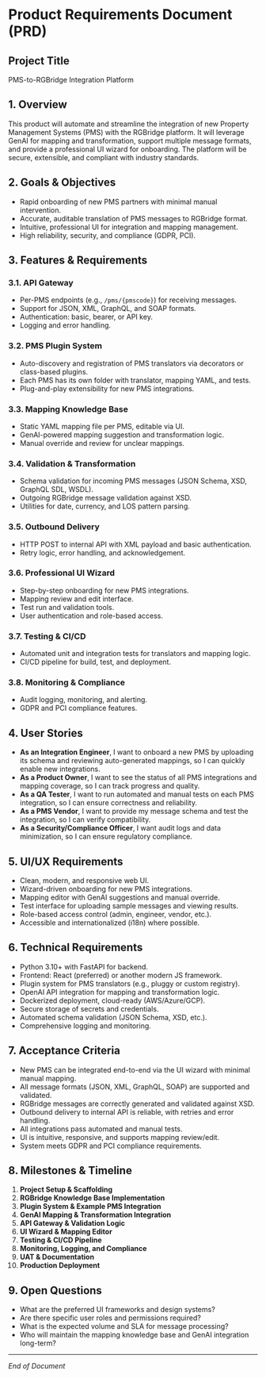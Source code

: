 # Product Requirements Document (PRD)

## Project Title
PMS-to-RGBridge Integration Platform

## 1. Overview
This product will automate and streamline the integration of new Property Management Systems (PMS) with the RGBridge platform. It will leverage GenAI for mapping and transformation, support multiple message formats, and provide a professional UI wizard for onboarding. The platform will be secure, extensible, and compliant with industry standards.

## 2. Goals & Objectives
- Rapid onboarding of new PMS partners with minimal manual intervention.
- Accurate, auditable translation of PMS messages to RGBridge format.
- Intuitive, professional UI for integration and mapping management.
- High reliability, security, and compliance (GDPR, PCI).

## 3. Features & Requirements
### 3.1. API Gateway
- Per-PMS endpoints (e.g., `/pms/{pmscode}`) for receiving messages.
- Support for JSON, XML, GraphQL, and SOAP formats.
- Authentication: basic, bearer, or API key.
- Logging and error handling.

### 3.2. PMS Plugin System
- Auto-discovery and registration of PMS translators via decorators or class-based plugins.
- Each PMS has its own folder with translator, mapping YAML, and tests.
- Plug-and-play extensibility for new PMS integrations.

### 3.3. Mapping Knowledge Base
- Static YAML mapping file per PMS, editable via UI.
- GenAI-powered mapping suggestion and transformation logic.
- Manual override and review for unclear mappings.

### 3.4. Validation & Transformation
- Schema validation for incoming PMS messages (JSON Schema, XSD, GraphQL SDL, WSDL).
- Outgoing RGBridge message validation against XSD.
- Utilities for date, currency, and LOS pattern parsing.

### 3.5. Outbound Delivery
- HTTP POST to internal API with XML payload and basic authentication.
- Retry logic, error handling, and acknowledgement.

### 3.6. Professional UI Wizard
- Step-by-step onboarding for new PMS integrations.
- Mapping review and edit interface.
- Test run and validation tools.
- User authentication and role-based access.

### 3.7. Testing & CI/CD
- Automated unit and integration tests for translators and mapping logic.
- CI/CD pipeline for build, test, and deployment.

### 3.8. Monitoring & Compliance
- Audit logging, monitoring, and alerting.
- GDPR and PCI compliance features.

## 4. User Stories
- **As an Integration Engineer**, I want to onboard a new PMS by uploading its schema and reviewing auto-generated mappings, so I can quickly enable new integrations.
- **As a Product Owner**, I want to see the status of all PMS integrations and mapping coverage, so I can track progress and quality.
- **As a QA Tester**, I want to run automated and manual tests on each PMS integration, so I can ensure correctness and reliability.
- **As a PMS Vendor**, I want to provide my message schema and test the integration, so I can verify compatibility.
- **As a Security/Compliance Officer**, I want audit logs and data minimization, so I can ensure regulatory compliance.

## 5. UI/UX Requirements
- Clean, modern, and responsive web UI.
- Wizard-driven onboarding for new PMS integrations.
- Mapping editor with GenAI suggestions and manual override.
- Test interface for uploading sample messages and viewing results.
- Role-based access control (admin, engineer, vendor, etc.).
- Accessible and internationalized (i18n) where possible.

## 6. Technical Requirements
- Python 3.10+ with FastAPI for backend.
- Frontend: React (preferred) or another modern JS framework.
- Plugin system for PMS translators (e.g., pluggy or custom registry).
- OpenAI API integration for mapping and transformation logic.
- Dockerized deployment, cloud-ready (AWS/Azure/GCP).
- Secure storage of secrets and credentials.
- Automated schema validation (JSON Schema, XSD, etc.).
- Comprehensive logging and monitoring.

## 7. Acceptance Criteria
- New PMS can be integrated end-to-end via the UI wizard with minimal manual mapping.
- All message formats (JSON, XML, GraphQL, SOAP) are supported and validated.
- RGBridge messages are correctly generated and validated against XSD.
- Outbound delivery to internal API is reliable, with retries and error handling.
- All integrations pass automated and manual tests.
- UI is intuitive, responsive, and supports mapping review/edit.
- System meets GDPR and PCI compliance requirements.

## 8. Milestones & Timeline
1. **Project Setup & Scaffolding**
2. **RGBridge Knowledge Base Implementation**
3. **Plugin System & Example PMS Integration**
4. **GenAI Mapping & Transformation Integration**
5. **API Gateway & Validation Logic**
6. **UI Wizard & Mapping Editor**
7. **Testing & CI/CD Pipeline**
8. **Monitoring, Logging, and Compliance**
9. **UAT & Documentation**
10. **Production Deployment**

## 9. Open Questions
- What are the preferred UI frameworks and design systems?
- Are there specific user roles and permissions required?
- What is the expected volume and SLA for message processing?
- Who will maintain the mapping knowledge base and GenAI integration long-term?

---
*End of Document* 